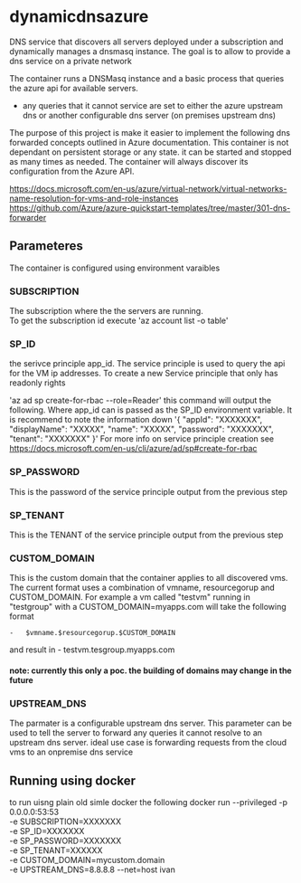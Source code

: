 # dynamicdnsazure
DNS service that discovers all servers deployed under a subscription and dynamically manages a dnsmasq instance. The goal is to allow to provide a dns service on a private network

The container runs a DNSMasq instance and a basic process that queries the azure api for available servers. 
 - any queries that it cannot service are set to either the azure upstream dns or another configurable dns server (on premises upstream dns)

The purpose of this project is make it easier to implement the following dns forwarded concepts outlined in Azure documentation. This container is not dependant on persistent storage or any state. it can be started and stopped as many times as needed. The container will always discover its configuration from the Azure API.

https://docs.microsoft.com/en-us/azure/virtual-network/virtual-networks-name-resolution-for-vms-and-role-instances
https://github.com/Azure/azure-quickstart-templates/tree/master/301-dns-forwarder

## Parameteres 
The container is configured using environment varaibles 

### SUBSCRIPTION 
The subscription where the the servers are running.  
To get the subscription id execute 'az account list -o table'

### SP_ID
the serivce principle app_id. The service principle is used to query the api for the VM ip addresses. To create a new Service principle that only has readonly rights 

'az ad sp create-for-rbac --role=Reader' 
this command will output  the following. Where app_id can is passed as the SP_ID environment variable. It is recommend to note the information down 
'{
  "appId": "XXXXXXX",
  "displayName": "XXXXX",
  "name": "XXXXX",
  "password": "XXXXXXX",
  "tenant": "XXXXXXX"
}'
For more info on service principle creation see https://docs.microsoft.com/en-us/cli/azure/ad/sp#create-for-rbac

### SP_PASSWORD
This is the password of the service principle output from the previous step 
### SP_TENANT
This is the TENANT of the service principle output from the previous step 

### CUSTOM_DOMAIN
This is the custom domain that the container applies to all discovered vms. The current format uses a combination of vmname, resourcegorup and CUSTOM_DOMAIN. 
For example a vm called "testvm" running in "testgroup" with a CUSTOM_DOMAIN=myapps.com will take the following format

    -   $vmname.$resourcegorup.$CUSTOM_DOMAIN
and result in 
    -   testvm.tesgroup.myapps.com

#### note: currently this only a poc. the building of domains may change in the future 

### UPSTREAM_DNS
The parmater is a configurable upstream dns server. This parameter can be used to tell the server to forward any queries it cannot resolve to an upstream dns server. 
ideal use case is forwarding requests from the cloud vms to an onpremise dns service 



## Running using docker

to run uisng plain old simle docker the following 
docker run   --privileged -p 0.0.0.0:53:53 \
            -e SUBSCRIPTION=XXXXXXX \
            -e SP_ID=XXXXXXX \
            -e SP_PASSWORD=XXXXXXX \
            -e SP_TENANT=XXXXXX \
            -e CUSTOM_DOMAIN=mycustom.domain \
            -e UPSTREAM_DNS=8.8.8.8  --net=host ivan

